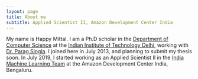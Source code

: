 ```yaml
---
layout: page
title: About me
subtitle: Applied Scientist II, Amazon Development Center India
---
```


My name is Happy Mittal. I am a Ph.D scholar in the [Department of Computer Science](http://www.cse.iitd.ac.in) at the [Indian Institute of Technology Delhi](http://www.iitd.ac.in/), working with [Dr. Parag Singla](http://www.cse.iitd.ac.in/~parags). I joined here in July 2013, and planning to submit my thesis soon. In July 2019, I started working as an Applied Scientist II in the [India Machine Learning Team](https://www.amazon.jobs/en/landing_pages/india-machine-learning) at the Amazon Development Center India, Bengaluru.
